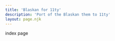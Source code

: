 ```yaml
---
title: 'Blaskan for 11ty'
description: 'Port of the Blaskan them to 11ty'
layout: page.njk
---
```

index page